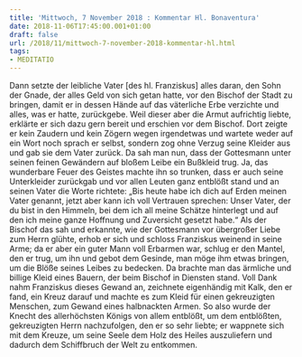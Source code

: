 ```yaml
---
title: 'Mittwoch, 7 November 2018 : Kommentar Hl. Bonaventura'
date: 2018-11-06T17:45:00.001+01:00
draft: false
url: /2018/11/mittwoch-7-november-2018-kommentar-hl.html
tags: 
- MEDITATIO
---
```


Dann setzte der leibliche Vater \[des hl. Franziskus\] alles daran, den Sohn der Gnade, der alles Geld von sich getan hatte, vor den Bischof der Stadt zu bringen, damit er in dessen Hände auf das väterliche Erbe verzichte und alles, was er hatte, zurückgebe. Weil dieser aber die Armut aufrichtig liebte, erklärte er sich dazu gern bereit und erschien vor dem Bischof. Dort zeigte er kein Zaudern und kein Zögern wegen irgendetwas und wartete weder auf ein Wort noch sprach er selbst, sondern zog ohne Verzug seine Kleider aus und gab sie dem Vater zurück. Da sah man nun, dass der Gottesmann unter seinen feinen Gewändern auf bloßem Leibe ein Bußkleid trug. Ja, das wunderbare Feuer des Geistes machte ihn so trunken, dass er auch seine Unterkleider zurückgab und vor allen Leuten ganz entblößt stand und an seinen Vater die Worte richtete: „Bis heute habe ich dich auf Erden meinen Vater genannt, jetzt aber kann ich voll Vertrauen sprechen: Unser Vater, der du bist in den Himmeln, bei dem ich all meine Schätze hinterlegt und auf den ich meine ganze Hoffnung und Zuversicht gesetzt habe.“ Als der Bischof das sah und erkannte, wie der Gottesmann vor übergroßer Liebe zum Herrn glühte, erhob er sich und schloss Franziskus weinend in seine Arme; da er aber ein guter Mann voll Erbarmen war, schlug er den Mantel, den er trug, um ihn und gebot dem Gesinde, man möge ihm etwas bringen, um die Blöße seines Leibes zu bedecken. Da brachte man das ärmliche und billige Kleid eines Bauern, der beim Bischof in Diensten stand. Voll Dank nahm Franziskus dieses Gewand an, zeichnete eigenhändig mit Kalk, den er fand, ein Kreuz darauf und machte es zum Kleid für einen gekreuzigten Menschen, zum Gewand eines halbnackten Armen. So also wurde der Knecht des allerhöchsten Königs von allem entblößt, um dem entblößten, gekreuzigten Herrn nachzufolgen, den er so sehr liebte; er wappnete sich mit dem Kreuze, um seine Seele dem Holz des Heiles auszuliefern und dadurch dem Schiffbruch der Welt zu entkommen.